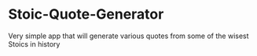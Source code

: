# Stoic-Quote-Generator
Very simple app that will generate various quotes from some of the wisest Stoics in history
